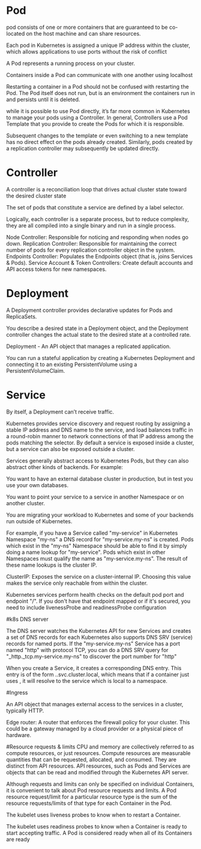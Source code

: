 # Pod
pod consists of one or more containers that are guaranteed to be co-located on the host machine and can share resources.

Each pod in Kubernetes is assigned a unique IP address within the cluster, which allows applications to use ports without the risk of conflict

A Pod represents a running process on your cluster.

Containers inside a Pod can communicate with one another using localhost

Restarting a container in a Pod should not be confused with restarting the Pod. The Pod itself does not run, but is an environment the containers run in and persists until it is deleted.

while it is possible to use Pod directly, it’s far more common in Kubernetes to manage your pods using a Controller. In general, Controllers use a Pod Template that you provide to create the Pods for which it is responsible.

Subsequent changes to the template or even switching to a new template has no direct effect on the pods already created. Similarly, pods created by a replication controller may subsequently be updated directly.

# Controller

A controller is a reconciliation loop that drives actual cluster state toward the desired cluster state

The set of pods that constitute a service are defined by a label selector. 

Logically, each controller is a separate process, but to reduce complexity, they are all compiled into a single binary and run in a single process.

Node Controller: Responsible for noticing and responding when nodes go down.
Replication Controller: Responsible for maintaining the correct number of pods for every replication controller object in the system.
Endpoints Controller: Populates the Endpoints object (that is, joins Services & Pods).
Service Account & Token Controllers: Create default accounts and API access tokens for new namespaces.

# Deployment

A Deployment controller provides declarative updates for Pods and ReplicaSets.

You describe a desired state in a Deployment object, and the Deployment controller changes the actual state to the desired state at a controlled rate.

Deployment - An API object that manages a replicated application.  

You can run a stateful application by creating a Kubernetes Deployment and connecting it to an existing PersistentVolume using a PersistentVolumeClaim.

# Service

By itself, a Deployment can’t receive traffic.

Kubernetes provides service discovery and request routing by assigning a stable IP address and DNS name to the service, and load balances traffic in a round-robin manner to network connections of that IP address among the pods matching the selector. By default a service is exposed inside a cluster, but a service can also be exposed outside a cluster.

Services generally abstract access to Kubernetes Pods, but they can also abstract other kinds of backends. For example:

You want to have an external database cluster in production, but in test you use your own databases.

You want to point your service to a service in another Namespace or on another cluster.

You are migrating your workload to Kubernetes and some of your backends run outside of Kubernetes.

For example, if you have a Service called "my-service" in Kubernetes Namespace "my-ns" a DNS record for "my-service.my-ns" is created. Pods which exist in the "my-ns" Namespace should be able to find it by simply doing a name lookup for "my-service". Pods which exist in other Namespaces must qualify the name as "my-service.my-ns". The result of these name lookups is the cluster IP.

ClusterIP: Exposes the service on a cluster-internal IP. Choosing this value makes the service only reachable from within the cluster.

Kubernetes services perform health checks on the default pod port and endpoint "/". If you don't have that endpoint mapped or if it's secured, you need to include livenessProbe and readinessProbe configuration

#k8s DNS server

The DNS server watches the Kubernetes API for new Services and creates a set of DNS records for each
Kubernetes also supports DNS SRV (service) records for named ports. If the "my-service.my-ns" Service has a port named "http" with protocol TCP, you can do a DNS SRV query for "_http._tcp.my-service.my-ns" to discover the port number for "http"

When you create a Service, it creates a corresponding DNS entry. This entry is of the form <service-name>.<namespace-name>.svc.cluster.local, which means that if a container just uses <service-name>, it will resolve to the service which is local to a namespace.

#Ingress

An API object that manages external access to the services in a cluster, typically HTTP.

Edge router: A router that enforces the firewall policy for your cluster. This could be a gateway managed by a cloud provider or a physical piece of hardware.

#Resource requests & limits
CPU and memory are collectively referred to as compute resources, or just resources. Compute resources are measurable quantities that can be requested, allocated, and consumed. They are distinct from API resources. API resources, such as Pods and Services are objects that can be read and modified through the Kubernetes API server.

Although requests and limits can only be specified on individual Containers, it is convenient to talk about Pod resource requests and limits. A Pod resource request/limit for a particular resource type is the sum of the resource requests/limits of that type for each Container in the Pod.

The kubelet uses liveness probes to know when to restart a Container.

The kubelet uses readiness probes to know when a Container is ready to start accepting traffic. A Pod is considered ready when all of its Containers are ready


